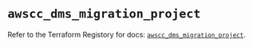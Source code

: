# `awscc_dms_migration_project`

Refer to the Terraform Registory for docs: [`awscc_dms_migration_project`](https://registry.terraform.io/providers/hashicorp/awscc/0.70.0/docs/resources/dms_migration_project).
